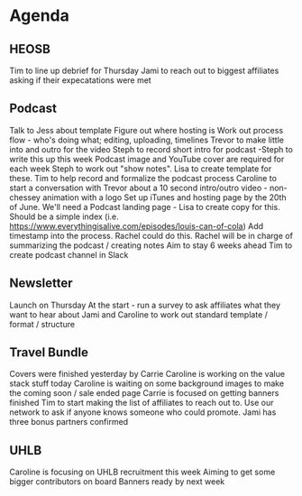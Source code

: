 <!-- TITLE: 20190612 -->

# Agenda

## HEOSB
Tim to line up debrief for Thursday
Jami to reach out to biggest affiliates asking if their expecatations were met

## Podcast
Talk to Jess about template
Figure out where hosting is
Work out process flow - who's doing what; editing, uploading, timelines
Trevor to make little into and outro for the video
Steph to record short intro for podcast -Steph to write this up this week
Podcast image and YouTube cover are required for each week
Steph to work out "show notes".  Lisa to create template for these.
Tim to help record and formalize the podcast process
Caroline to start a conversation with Trevor about a 10 second intro/outro video - non-chessey animation with a logo
Set up iTunes and hosting page by the 20th of June.
We'll need a Podcast landing page - Lisa to create copy for this.  Should be a simple index (i.e. https://www.everythingisalive.com/episodes/louis-can-of-cola)
Add timestamp into the process.  Rachel could do this.
Rachel will be in charge of summarizing the podcast / creating notes
Aim to stay 6 weeks ahead
Tim to create podcast channel in Slack

## Newsletter
Launch on Thursday 
At the start - run a survey to ask affiliates what they want to hear about
Jami and Caroline to work out standard template / format / structure

## Travel Bundle
Covers were finished yesterday by Carrie
Caroline is working on the value stack stuff today
Caroline is waiting on some background images to make the coming soon / sale ended page
Carrie is focused on getting banners finished
Tim to start making the list of affiliates to reach out to.  Use our network to ask if anyone knows someone who could promote.
Jami has three bonus partners confirmed

## UHLB 
Caroline is focusing on UHLB recruitment this week
Aiming to get some bigger contributors on board
Banners ready by next week
